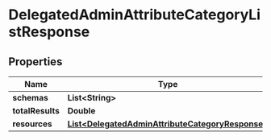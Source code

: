 

# DelegatedAdminAttributeCategoryListResponse


## Properties

| Name | Type | Description | Notes |
|------------ | ------------- | ------------- | -------------|
|**schemas** | **List&lt;String&gt;** |  |  [optional] |
|**totalResults** | **Double** |  |  [optional] |
|**resources** | [**List&lt;DelegatedAdminAttributeCategoryResponse&gt;**](DelegatedAdminAttributeCategoryResponse.md) |  |  [optional] |



